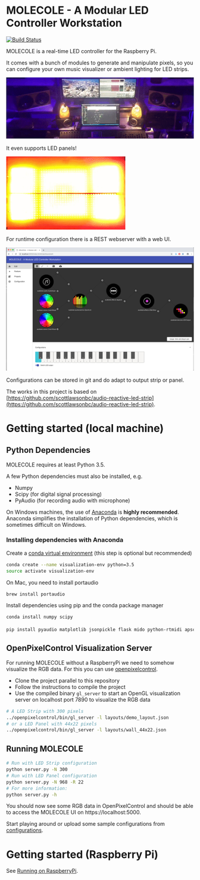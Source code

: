 # MOLECOLE - A Modular LED Controller Workstation

[![Build Status](https://travis-ci.org/segfault16/audio-reactive-led-strip.svg?branch=develop)](https://travis-ci.org/segfault16/audio-reactive-led-strip)

MOLECOLE is a real-time LED controller for the Raspberry Pi. 

It comes with a bunch of modules to generate and manipulate pixels, so you can configure your own music visualizer or ambient lighting for LED strips.

![Strip](./images/strip.gif)

It even supports LED panels!

![Panel](./images/panel.gif)

For runtime configuration there is a REST webserver with a web UI.

![web UI](images/server-ui.png)

Configurations can be stored in git and do adapt to output strip or panel.


The works in this project is based on [https://github.com/scottlawsonbc/audio-reactive-led-strip](https://github.com/scottlawsonbc/audio-reactive-led-strip).


# Getting started (local machine)

## Python Dependencies
MOLECOLE requires at least Python 3.5.

A few Python dependencies must also be installed, e.g.
- Numpy
- Scipy (for digital signal processing)
- PyAudio (for recording audio with microphone)

On Windows machines, the use of [Anaconda](https://www.continuum.io/downloads) is **highly recommended**. Anaconda simplifies the installation of Python dependencies, which is sometimes difficult on Windows.

### Installing dependencies with Anaconda
Create a [conda virtual environment](http://conda.pydata.org/docs/using/envs.html) (this step is optional but recommended)
```bash
conda create --name visualization-env python=3.5
source activate visualization-env
```
On Mac, you need to install portaudio
```bash
brew install portaudio
```

Install dependencies using pip and the conda package manager
```bash
conda install numpy scipy

pip install pyaudio matplotlib jsonpickle flask mido python-rtmidi apscheduler
```

## OpenPixelControl Visualization Server

For running MOLECOLE without a RaspberryPi we need to somehow visualize the RGB data.
For this you can use [openpixelcontrol](https://github.com/zestyping/openpixelcontrol).

- Clone the project parallel to this repository
- Follow the instructions to compile the project
- Use the compiled binary `gl_server` to start an OpenGL visualization server on localhost port 7890 to visualize the RGB data

```bash
# A LED Strip with 300 pixels
../openpixelcontrol/bin/gl_server -l layouts/demo_layout.json
# or a LED Panel with 44x22 pixels
../openpixelcontrol/bin/gl_server -l layouts/wall_44x22.json
```

## Running MOLECOLE

```bash
# Run with LED Strip configuration
python server.py -N 300
# Run with LED Panel configuration
python server.py -N 968 -R 22
# For more information:
python server.py -h
```

You should now see some RGB data in OpenPixelControl and should be able to access the MOLECOLE UI on https://localhost:5000.

Start playing around or upload some sample configurations from [configurations](./configurations).



# Getting started (Raspberry Pi)

See [Running on RaspberryPi](./docs/pi_setup.md).


